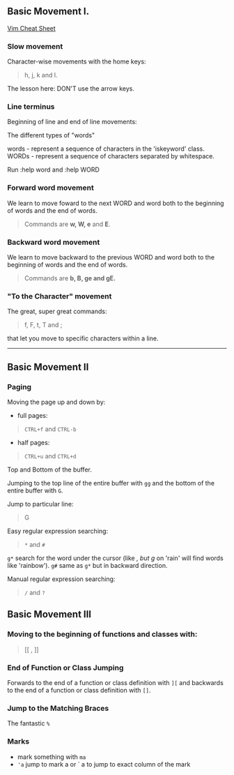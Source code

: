 ## Basic Movement I.

[Vim Cheat Sheet](http://michael.peopleofhonoronly.com/vim/)

### Slow movement 

Character-wise movements with the home keys:

>h, j, k and l.

The lesson here: DON'T use the arrow keys.

### Line terminus

Beginning of line and end of line movements:

The different types of "words"

words - represent a sequence of characters in the 'iskeyword' class.
WORDs - represent a sequence of characters separated by whitespace.

Run :help word and :help WORD

### Forward word movement

We learn to move foward to the next WORD and word both to the beginning of words and the end of words.

>Commands are **w, W, e** and **E**.

### Backward word movement
We learn to move backward to the previous WORD and word both to the beginning of words and the end of words.

>Commands are **b, B, ge and gE.**

### "To the Character" movement 

The great, super great commands: 

> f, F, t, T and ;

that let you move to specific characters within a line.

***

## Basic Movement II

### Paging

Moving the page up and down by:

- full pages:
> `CTRL+f` and `CTRL-b`

- half pages:
> `CTRL+u` and `CTRL+d`

Top and Bottom of the buffer. 

Jumping to the top line of the entire buffer with `gg` and the bottom of the entire buffer with `G`.

Jump to particular line:
> <number>G

Easy regular expression searching:
> `*` and `#`

`g*` search for the word under the cursor (like *, but g* on 'rain' will find words like 'rainbow').
`g#` same as `g*` but in backward direction.

Manual regular expression searching:
> `/` and `?`

## Basic Movement III

### Moving to the beginning of functions and classes with:

> [[ , ]]

### End of Function or Class Jumping 

Forwards to the end of a function or class definition with ``][`` and backwards to the end of a function or class definition with ``[]``.

### Jump to the Matching Braces

The fantastic `%`

### Marks

- mark something with `ma`
- `'a` jump to mark a or \` a to jump to exact column of the mark












